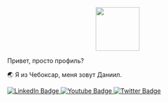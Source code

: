 <div id="header" align="center">
  <img src="https://media.giphy.com/media/En8fsYde6cqvhYBnAb/giphy.gif?cid=82a1493bucuc9m7ypgityxqb6mxl2k8olszbxpxnlyu6922w&ep=v1_gifs_trending&rid=giphy.gif&ct=g" width="100"/>
</div>

Привет, просто профиль?

🌏 Я из Чебоксар, меня зовут Даниил.

<div id="badges">
  <a href="your-linkedin-URL">
    <img src="https://img.shields.io/badge/LinkedIn-blue?style=for-the-badge&logo=linkedin&logoColor=white" alt="LinkedIn Badge"/>
  </a>
  <a href="your-youtube-URL">
    <img src="https://img.shields.io/badge/YouTube-red?style=for-the-badge&logo=youtube&logoColor=white" alt="Youtube Badge"/>
  </a>
  <a href="your-twitter-URL">
    <img src="https://img.shields.io/badge/Twitter-blue?style=for-the-badge&logo=twitter&logoColor=white" alt="Twitter Badge"/>
  </a>
</div>
